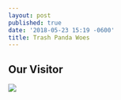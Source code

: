 ```yaml
---
layout: post
published: true
date: '2018-05-23 15:19 -0600'
title: Trash Panda Woes
---
```

## Our Visitor

![](https://lh3.googleusercontent.com/RBvZqGi91ZUuLzqYpYxixZr1Ni8x6XvtjEgSaWAkoEJVk_8ssPPDEmJMYFP-pyuXuc8Mc1c48D9WHtDnNC4WXnzbmg--lq5emHv6_RkhpU5FGwzmVP8gEmJyFC8dcOvkNUxfTdbk4s09XJO7tyZogLDAlRhvPmu7Hgc_nF-LjwgkRp2yKMLFtIIqECcvOFNFdwABem_s4J-4XOoUCmZ_eksq6Dv7rsl3ss48ayQuT6q0q8NDkN1QqI0HTXYLvCEVBn9Lc5ZGZ3NxPa-Tm_MThjaghjYWU60NOANA_QmWU0JMc9iwv4IpTdBAl1wG8FaG3TzDzdbseD3d2v4tgmypt8gGeeJVYio4CSVDb9BzD0LWz-lw-IUSteH_8reTxccffo1isS2bKpSd7fwZ1w_WSfvvRcj-oLjwlSkzUExSCdYr9LYUh42IKUS242RutdzgybMnAIw-tHkgXWznyENRWBZQe6QGJIvfMYXo5RDv-W3Wz0YxKxDblrnOXTcUXHgNFBNVnM1nAGPHdXd5kcuGMya4w1rcAkW1aD_9mrvdfg-tweAGtFWUCYZMVsQZLyPo_rQ3bpVr4NXErcMkp1_CKYPxV8kWROFeGAPfyNCNJLr6DyPjFSKhzdfx4-i1P4JwGqUMVeYSIbvleHJKBaQp1iqUoYUHnmcxbQ=w856-h642-no)

